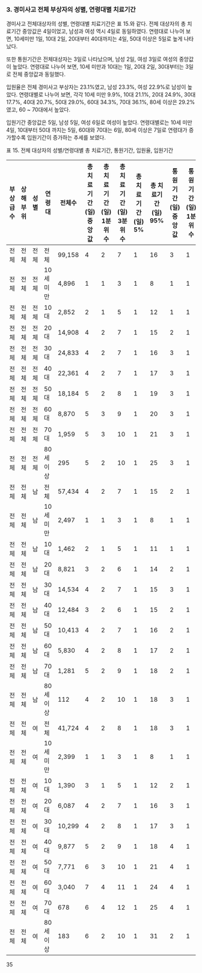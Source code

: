 ### 3. 경미사고 전체 부상자의 성별, 연령대별 치료기간

경미사고 전체대상자의 성별, 연령대별 치료기간은 표 15.와 같다. 전체 대상자의 총 치료기간 중앙값은 4일이었고, 남성과 여성 역시 4일로 동일하였다. 연령대로 나누어 보면, 10세미만 1일, 10대 2일, 20대부터 40대까지는 4일, 50대 이상은 5일로 높게 나타났다.

또한 통원기간은 전체대상자는 3일로 나타났으며, 남성 2일, 여성 3일로 여성의 중앙값이 높았다. 연령대로 나누어 보면, 10세 미만과 10대는 1일, 20대 2일, 30대부터는 3일로 전체 중앙값과 동일했다.

입원율은 전체 경미사고 부상자는 23.1%였고, 남성 23.3%, 여성 22.9%로 남성이 높았다. 연령대별로 나누어 보면, 각각 10세 미만 9.9%, 10대 21.1%, 20대 24.9%, 30대 17.7%, 40대 20.7%, 50대 29.0%, 60대 34.3%, 70대 36.1%, 80세 이상은 29.2%였고, 60 ~ 70대에서 높았다.

입원기간 중앙값은 5일, 남성 5일, 여성 6일로 여성이 높았다. 연령대별로는 10세 미만 4일, 10대부터 50대 까지는 5일, 60대와 70대는 6일, 80세 이상은 7일로 연령대가 증가할수록 입원기간이 증가하는 추세를 보였다.

표 15. 전체 대상자의 성별/연령대별 총 치료기간, 통원기간, 입원율, 입원기간

| 부상급수 | 상해부위 | 성별 | 연령대 | 전체수 | 총 치료기간 (일) 중앙값 | 총 치료기간 (일) 1분위수 | 총 치료기간 (일) 3분위수 | 총 치료기간 (일) 5% | 총 치료기간 (일) 95% | 통원기간 (일) 중앙값 | 통원기간 (일) 1분위수 | 통원기간 (일) 3분위수 | 통원기간 (일) 5% | 통원기간 (일) 95% | 입원율 빈도 | 입원율 % | 입원기간 (일) 중앙값 | 입원기간 (일) 1분위수 | 입원기간 (일) 3분위수 | 입원기간 (일) 5% | 입원기간 (일) 95% |
|---|---|---|---|---|---|---|---|---|---|---|---|---|---|---|---|---|---|---|---|---|---|
| 전체 | 전체 | 전체 | 전체 | 99,158 | 4 | 2 | 7 | 1 | 16 | 3 | 1 | 6 | 0 | 14 | 22,934 | 23.1 | 5 | 3 | 8 | 2 | 14 |
| 전체 | 전체 | 전체 | 10세 미만 | 4,896 | 1 | 1 | 3 | 1 | 8 | 1 | 1 | 2 | 0 | 6 | 486 | 9.9 | 4 | 3 | 6 | 2 | 12 |
| 전체 | 전체 | 전체 | 10대 | 2,852 | 2 | 1 | 5 | 1 | 12 | 1 | 1 | 3 | 0 | 9 | 601 | 21.1 | 5 | 3 | 7 | 2 | 12 |
| 전체 | 전체 | 전체 | 20대 | 14,908 | 4 | 2 | 7 | 1 | 15 | 2 | 1 | 5 | 0 | 12 | 3,711 | 24.9 | 5 | 3 | 7 | 2 | 13 |
| 전체 | 전체 | 전체 | 30대 | 24,833 | 4 | 2 | 7 | 1 | 16 | 3 | 1 | 6 | 0 | 14 | 4,391 | 17.7 | 5 | 3 | 7 | 2 | 13 |
| 전체 | 전체 | 전체 | 40대 | 22,361 | 4 | 2 | 7 | 1 | 17 | 3 | 1 | 6 | 0 | 14 | 4,635 | 20.7 | 5 | 3 | 8 | 2 | 14 |
| 전체 | 전체 | 전체 | 50대 | 18,184 | 5 | 2 | 8 | 1 | 19 | 3 | 1 | 6 | 0 | 15 | 5,273 | 29.0 | 5 | 3 | 9 | 2 | 14 |
| 전체 | 전체 | 전체 | 60대 | 8,870 | 5 | 3 | 9 | 1 | 20 | 3 | 1 | 7 | 0 | 16 | 3,045 | 34.3 | 6 | 3 | 9 | 2 | 15 |
| 전체 | 전체 | 전체 | 70대 | 1,959 | 5 | 3 | 10 | 1 | 21 | 3 | 1 | 7 | 0 | 17 | 706 | 36.1 | 6 | 4 | 9 | 2 | 15 |
| 전체 | 전체 | 전체 | 80세 이상 | 295 | 5 | 2 | 10 | 1 | 25 | 3 | 1 | 7 | 0 | 18 | 86 | 29.2 | 7 | 4 | 11 | 1 | 23 |
| 전체 | 전체 | 남 | 전체 | 57,434 | 4 | 2 | 7 | 1 | 15 | 2 | 1 | 5 | 0 | 13 | 13,392 | 23.3 | 5 | 3 | 7 | 2 | 14 |
| 전체 | 전체 | 남 | 10세 미만 | 2,497 | 1 | 1 | 3 | 1 | 8 | 1 | 1 | 2 | 0 | 6 | 239 | 9.6 | 4 | 3 | 7 | 2 | 12 |
| 전체 | 전체 | 남 | 10대 | 1,462 | 2 | 1 | 5 | 1 | 11 | 1 | 1 | 3 | 0 | 9 | 302 | 20.7 | 4 | 3 | 6 | 2 | 12 |
| 전체 | 전체 | 남 | 20대 | 8,821 | 3 | 2 | 6 | 1 | 14 | 2 | 1 | 4 | 0 | 11 | 2,224 | 25.2 | 5 | 3 | 7 | 2 | 13 |
| 전체 | 전체 | 남 | 30대 | 14,534 | 4 | 2 | 7 | 1 | 15 | 3 | 1 | 5 | 0 | 13 | 2,652 | 18.2 | 5 | 3 | 7 | 2 | 13 |
| 전체 | 전체 | 남 | 40대 | 12,484 | 3 | 2 | 6 | 1 | 15 | 2 | 1 | 5 | 0 | 13 | 2,555 | 20.5 | 5 | 3 | 7 | 2 | 13 |
| 전체 | 전체 | 남 | 50대 | 10,413 | 4 | 2 | 7 | 1 | 16 | 2 | 1 | 5 | 0 | 14 | 2,909 | 27.9 | 5 | 3 | 7 | 2 | 14 |
| 전체 | 전체 | 남 | 60대 | 5,830 | 4 | 2 | 8 | 1 | 17 | 2 | 1 | 6 | 0 | 15 | 2,027 | 34.8 | 5 | 3 | 8 | 2 | 14 |
| 전체 | 전체 | 남 | 70대 | 1,281 | 5 | 2 | 9 | 1 | 18 | 2 | 1 | 6 | 0 | 16 | 459 | 35.8 | 5 | 3 | 8 | 2 | 14 |
| 전체 | 전체 | 남 | 80세 이상 | 112 | 4 | 2 | 10 | 1 | 18 | 3 | 1 | 6 | 0 | 13 | 25 | 22.3 | 8 | 4 | 13 | 1 | 23 |
| 전체 | 전체 | 여 | 전체 | 41,724 | 4 | 2 | 8 | 1 | 18 | 3 | 1 | 6 | 0 | 15 | 9,542 | 22.9 | 6 | 4 | 9 | 2 | 14 |
| 전체 | 전체 | 여 | 10세 미만 | 2,399 | 1 | 1 | 3 | 1 | 8 | 1 | 1 | 2 | 0 | 6 | 247 | 10.3 | 4 | 3 | 6 | 1 | 12 |
| 전체 | 전체 | 여 | 10대 | 1,390 | 3 | 1 | 5 | 1 | 12 | 2 | 1 | 4 | 0 | 9 | 299 | 21.5 | 5 | 3 | 8 | 2 | 12 |
| 전체 | 전체 | 여 | 20대 | 6,087 | 4 | 2 | 7 | 1 | 16 | 3 | 1 | 5 | 0 | 13 | 1,487 | 24.4 | 5 | 3 | 8 | 2 | 13 |
| 전체 | 전체 | 여 | 30대 | 10,299 | 4 | 2 | 8 | 1 | 17 | 3 | 1 | 7 | 0 | 15 | 1,739 | 16.9 | 5 | 3 | 8 | 2 | 14 |
| 전체 | 전체 | 여 | 40대 | 9,877 | 5 | 2 | 9 | 1 | 18 | 4 | 1 | 7 | 0 | 16 | 2,080 | 21.1 | 6 | 4 | 9 | 2 | 14 |
| 전체 | 전체 | 여 | 50대 | 7,771 | 6 | 3 | 10 | 1 | 21 | 4 | 1 | 7 | 0 | 17 | 2,364 | 30.4 | 6 | 4 | 10 | 2 | 15 |
| 전체 | 전체 | 여 | 60대 | 3,040 | 7 | 4 | 11 | 1 | 24 | 4 | 1 | 9 | 0 | 19 | 1,018 | 33.5 | 7 | 4 | 11 | 2 | 18 |
| 전체 | 전체 | 여 | 70대 | 678 | 6 | 4 | 12 | 1 | 25 | 4 | 1 | 8 | 0 | 19 | 247 | 36.5 | 7 | 5 | 12 | 2 | 20 |
| 전체 | 전체 | 여 | 80세 이상 | 183 | 6 | 2 | 10 | 1 | 31 | 2 | 1 | 7 | 0 | 22 | 61 | 33.3 | 7 | 4 | 10 | 1 | 23 |
<PAGE>35